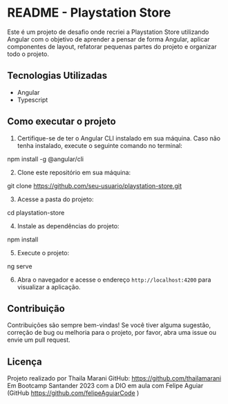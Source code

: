 # README - Playstation Store

Este é um projeto de desafio onde recriei a Playstation Store utilizando Angular com o objetivo de aprender a pensar de forma Angular, aplicar componentes de layout, refatorar pequenas partes do projeto e organizar todo o projeto. 

## Tecnologias Utilizadas

- Angular
- Typescript

## Como executar o projeto

1. Certifique-se de ter o Angular CLI instalado em sua máquina. Caso não tenha instalado, execute o seguinte comando no terminal:

npm install -g @angular/cli

2. Clone este repositório em sua máquina:

git clone https://github.com/seu-usuario/playstation-store.git

3. Acesse a pasta do projeto:

cd playstation-store

4. Instale as dependências do projeto:

npm install

5. Execute o projeto:

ng serve

6. Abra o navegador e acesse o endereço `http://localhost:4200` para visualizar a aplicação.

## Contribuição

Contribuições são sempre bem-vindas! Se você tiver alguma sugestão, correção de bug ou melhoria para o projeto, por favor, abra uma issue ou envie um pull request.

## Licença

Projeto realizado por Thaila Marani
GitHub: https://github.com/thailamarani
Em Bootcamp Santander 2023 com a DIO em aula com Felipe Aguiar (GitHub https://github.com/felipeAguiarCode )
